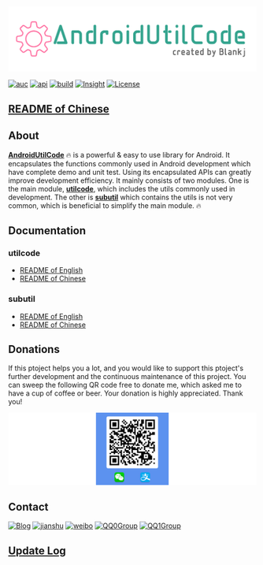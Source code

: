 ![logo][logo]

[![auc][aucsvg]][auc] [![api][apisvg]][api] [![build][buildsvg]][build] [![Insight][insightsvg]][insight] [![License][licensesvg]][license]

## [README of Chinese][readme-cn]

## About

**[AndroidUtilCode][readme]** :fire: is a powerful & easy to use library for Android. It encapsulates the functions commonly used in Android development which have complete demo and unit test. Using its encapsulated APIs can greatly improve development efficiency. It mainly consists of two modules. One is the main module, **[utilcode][utilcode-cn]**, which includes the utils commonly used in development. The other is **[subutil][subutil-cn]** which contains the utils is not very common, which is beneficial to simplify the main module. :fire:


## Documentation

### utilcode

* [README of English][utilcode]
* [README of Chinese][utilcode-cn]


### subutil

* [README of English][subutil]
* [README of Chinese][subutil-cn]


## Donations

If this ptoject helps you a lot, and you would like to support this ptoject's further development and the continuous maintenance of this project. You can sweep the following QR code free to donate me, which asked me to have a cup of coffee or beer. Your donation is highly appreciated. Thank you!

![donate][donate]


## Contact

[![Blog][blogsvg]][blog] [![jianshu][jianshusvg]][jianshu] [![weibo][weibosvg]][weibo] [![QQ0Group][qq0groupsvg]][qq0group] [![QQ1Group][qq1groupsvg]][qq1group]


## [Update Log][update_log.md]



[logo]: https://raw.githubusercontent.com/Blankj/AndroidUtilCode/master/art/logo.png

[aucsvg]: https://img.shields.io/badge/AndroidUtilCode-v1.10.0-brightgreen.svg
[auc]: https://github.com/Blankj/AndroidUtilCode

[apisvg]: https://img.shields.io/badge/API-14+-brightgreen.svg
[api]: https://android-arsenal.com/api?level=14

[buildsvg]: https://travis-ci.org/Blankj/AndroidUtilCode.svg?branch=master
[build]: https://travis-ci.org/Blankj/AndroidUtilCode

[insightsvg]: https://www.insight.io/repoBadge/github.com/Blankj/AndroidUtilCode
[insight]: https://insight.io/github.com/Blankj/AndroidUtilCode

[licensesvg]: https://img.shields.io/badge/License-Apache--2.0-brightgreen.svg
[license]: https://github.com/Blankj/AndroidUtilCode/blob/master/LICENSE

[readme]: https://github.com/Blankj/AndroidUtilCode
[readme-cn]: https://github.com/Blankj/AndroidUtilCode/blob/master/README-CN.md

[utilcode]: https://github.com/Blankj/AndroidUtilCode/blob/master/utilcode/README.md
[utilcode-cn]: https://github.com/Blankj/AndroidUtilCode/blob/master/utilcode/README-CN.md

[subutil]: https://github.com/Blankj/AndroidUtilCode/blob/master/subutil/README.md
[subutil-cn]: https://github.com/Blankj/AndroidUtilCode/blob/master/subutil/README-CN.md

[update_log.md]: https://github.com/Blankj/AndroidUtilCode/blob/master/update_log.md

[donate]: https://raw.githubusercontent.com/Blankj/AndroidUtilCode/master/art/donate.png

[blogsvg]: https://img.shields.io/badge/Blog-@Blankj-34a48e.svg
[blog]: http://blankj.com

[jianshusvg]: https://img.shields.io/badge/简书-@Blankj-34a48e.svg
[jianshu]: http://www.jianshu.com/u/46702d5c6978

[weibosvg]: https://img.shields.io/badge/weibo-@__Blankj-34a48e.svg
[weibo]: http://weibo.com/3076228982

[qq0groupsvg]: https://img.shields.io/badge/QQ0群(满)-74721490-ff73a3.svg
[qq0group]: https://shang.qq.com/wpa/qunwpa?idkey=62baf2c3ec6b0863155b0c7a10c71bba2608cb0b6532fc18515835e54c69bdd3

[qq1groupsvg]: https://img.shields.io/badge/QQ1群-25206533-ff73a3.svg
[qq1group]: https://shang.qq.com/wpa/qunwpa?idkey=d906789f84484465e2736f7b524366b4c23afeda38733d5c7b10fc3f6e406e9b

